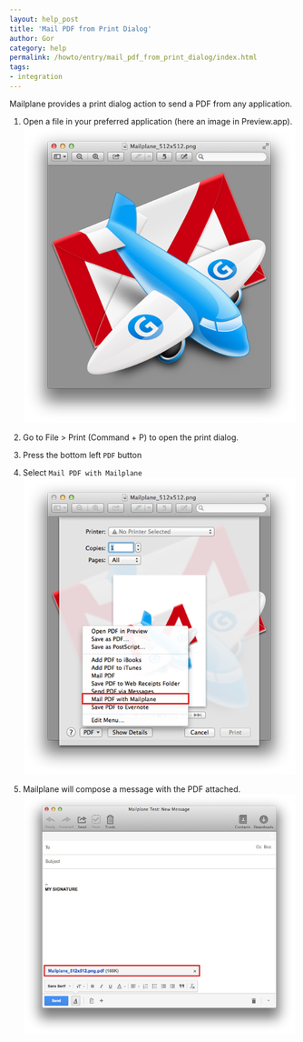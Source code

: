 ```yaml
---
layout: help_post
title: 'Mail PDF from Print Dialog'
author: Gor
category: help
permalink: /howto/entry/mail_pdf_from_print_dialog/index.html
tags:
- integration
---
```


Mailplane provides a print dialog action to send a PDF from any application.

1. Open a file in your preferred application (here an image in Preview.app).<br/>
	![screen1](/assets/howto/2013-11-14-mail_pdf_from_print_dialog/screen1.png)

2. Go to File > Print (Command + P) to open the print dialog.

3. Press the bottom left `PDF` button

4. Select `Mail PDF with Mailplane`<br/>
	![screen2](/assets/howto/2013-11-14-mail_pdf_from_print_dialog/screen2.png)

5. Mailplane will compose a message with the PDF attached.<br/>
	![screen3](/assets/howto/2013-11-14-mail_pdf_from_print_dialog/screen3.png)
